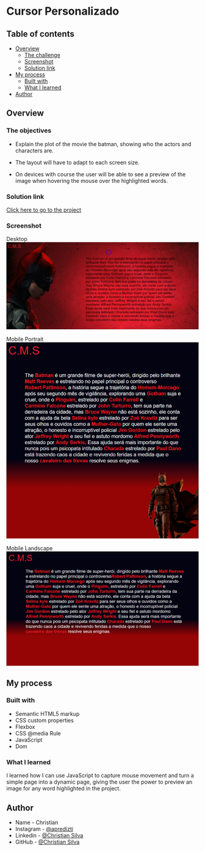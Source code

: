 # Cursor Personalizado

## Table of contents

- [Overview](#overview)
  - [The challenge](#the-challenge)
  - [Screenshot](#screenshot)
  - [Solution link](#Solution-link)
- [My process](#my-process)
  - [Built with](#built-with)
  - [What I learned](#what-i-learned)
- [Author](#author)

## Overview

### The objectives

- Explain the plot of the movie the batman, showing who the actors and characters are.

- The layout will have to adapt to each screen size.

- On devices with course the user will be able to see a preview of the image when hovering the mouse over the highlighted words.

### Solution link

[Click here to go to the project](https://christian-m-silva.github.io/cursor-personalizado/)

### Screenshot

Desktop ![](Print/The-Batman-Desktop.PNG) 

Mobile Portrait ![](Print/The-Batman-Mobile-Retrato.PNG)

Mobile Landscape![](Print/The-Batman-Mobile-Paisagem.PNG)


## My process

### Built with

- Semantic HTML5 markup
- CSS custom properties
- Flexbox
- CSS @media Rule
- JavaScript
- Dom

### What I learned

I learned how I can use JavaScript to capture mouse movement and turn a simple page into a dynamic page, giving the user the power to preview an image for any word highlighted in the project.

## Author

- Name - Christian
- Instagram - [@apredizti](https://www.instagram.com/apredizti/)
- Linkedin - [@Christian Silva]( https://www.linkedin.com/in/christian-silva-83172621a)
- GitHub - [@Christian Silva](https://github.com/Christian-M-Silva)